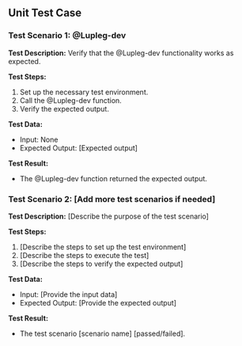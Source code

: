 ## Unit Test Case

### Test Scenario 1: @Lupleg-dev

**Test Description:** Verify that the @Lupleg-dev functionality works as expected.

**Test Steps:**

1. Set up the necessary test environment.
2. Call the @Lupleg-dev function.
3. Verify the expected output.

**Test Data:**

- Input: None
- Expected Output: [Expected output]

**Test Result:**

- The @Lupleg-dev function returned the expected output.

### Test Scenario 2: [Add more test scenarios if needed]

**Test Description:** [Describe the purpose of the test scenario]

**Test Steps:**

1. [Describe the steps to set up the test environment]
2. [Describe the steps to execute the test]
3. [Describe the steps to verify the expected output]

**Test Data:**

- Input: [Provide the input data]
- Expected Output: [Provide the expected output]

**Test Result:**

- The test scenario [scenario name] [passed/failed].

